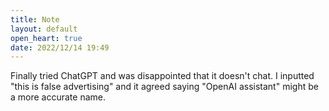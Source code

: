 ```yaml
---
title: Note
layout: default
open_heart: true
date: 2022/12/14 19:49
---
```


Finally tried ChatGPT and was disappointed that it doesn't chat. I inputted "this is false advertising" and it agreed saying "OpenAI assistant" might be a more accurate name.
